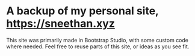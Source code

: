 # A backup of my personal site, https://sneethan.xyz

This site was primarily made in Bootstrap Studio, with some custom code where needed. Feel free to reuse parts of this site, or ideas as you see fit.
